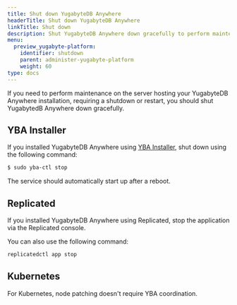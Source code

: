 ```yaml
---
title: Shut down YugabyteDB Anywhere
headerTitle: Shut down YugabyteDB Anywhere
linkTitle: Shut down
description: Shut YugabyteDB Anywhere down gracefully to perform maintenance.
menu:
  preview_yugabyte-platform:
    identifier: shutdown
    parent: administer-yugabyte-platform
    weight: 60
type: docs
---
```


If you need to perform maintenance on the server hosting your YugabyteDB Anywhere installation, requiring a shutdown or restart, you should shut YugabytedB Anywhere down gracefully.

## YBA Installer

If you installed YugabyteDB Anywhere using [YBA Installer](../../install-yugabyte-platform/install-software/installer/#service-management), shut down using the following command:

```sh
$ sudo yba-ctl stop
```

The service should automatically start up after a reboot.

## Replicated

If you installed YugabyteDB Anywhere using Replicated, stop the application via the Replicated console.

You can also use the following command:

```sh
replicatedctl app stop
```

## Kubernetes

For Kubernetes, node patching doesn't require YBA coordination.
